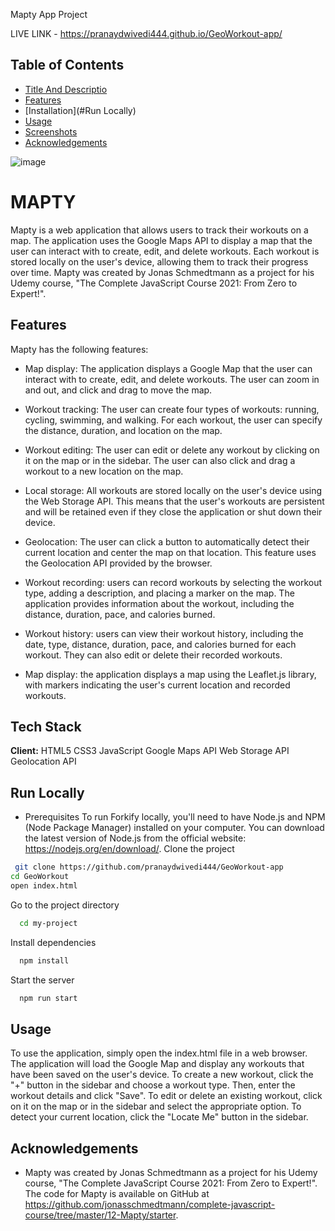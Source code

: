 

Mapty App Project

LIVE LINK - https://pranaydwivedi444.github.io/GeoWorkout-app/
## Table of Contents

- [Title And Descriptio](#MAPTY)
- [Features](#features)
- [Installation](#Run Locally)
- [Usage](#usage)
- [Screenshots](#screenshots)
- [Acknowledgements](#Acknowledgements)


![image](https://user-images.githubusercontent.com/48515987/221229823-18aa21dd-2968-4122-820f-ff83661fc08f.png)

# MAPTY

Mapty is a web application that allows users to track their workouts on a map. The application uses the Google Maps API to display a map that the user can interact with to create, edit, and delete workouts. Each workout is stored locally on the user's device, allowing them to track their progress over time. Mapty was created by Jonas Schmedtmann as a project for his Udemy course, "The Complete JavaScript Course 2021: From Zero to Expert!".

## Features
Mapty has the following features:

- Map display: The application displays a Google Map that the user can interact with to create, edit, and delete workouts. The user can zoom in and out, and click and drag to move the map.

- Workout tracking: The user can create four types of workouts: running, cycling, swimming, and walking. For each workout, the user can specify the distance, duration, and location on the map.

- Workout editing: The user can edit or delete any workout by clicking on it on the map or in the sidebar. The user can also click and drag a workout to a new location on the map.

- Local storage: All workouts are stored locally on the user's device using the Web Storage API. This means that the user's workouts are persistent and will be retained even if they close the application or shut down their device.

- Geolocation: The user can click a button to automatically detect their current location and center the map on that location. This feature uses the Geolocation API provided by the browser.
- Workout recording: users can record workouts by selecting the workout type, adding a description, and placing a marker on the map. The application provides information about the workout, including the distance, duration, pace, and calories burned.
- Workout history: users can view their workout history, including the date, type, distance, duration, pace, and calories burned for each workout. They can also edit or delete their recorded workouts.
- Map display: the application displays a map using the Leaflet.js library, with markers indicating the user's current location and recorded workouts.


## Tech Stack

**Client:** 
HTML5
CSS3
JavaScript
Google Maps API
Web Storage API
Geolocation API




## Run Locally
- Prerequisites
To run Forkify locally, you'll need to have Node.js and NPM (Node Package Manager) installed on your computer. You can download the latest version of Node.js from the official website: https://nodejs.org/en/download/.
Clone the project

```bash
 git clone https://github.com/pranaydwivedi444/GeoWorkout-app
cd GeoWorkout
open index.html


```

Go to the project directory

```bash
  cd my-project
```

Install dependencies

```bash
  npm install
```

Start the server

```bash
  npm run start
```

## Usage
To use the application, simply open the index.html file in a web browser. The application will load the Google Map and display any workouts that have been saved on the user's device. To create a new workout, click the "+" button in the sidebar and choose a workout type. Then, enter the workout details and click "Save". To edit or delete an existing workout, click on it on the map or in the sidebar and select the appropriate option. To detect your current location, click the "Locate Me" button in the sidebar.


## Acknowledgements

- Mapty was created by Jonas Schmedtmann as a project for his Udemy course, "The Complete JavaScript Course 2021: From Zero to Expert!". The code for Mapty is available on GitHub at https://github.com/jonasschmedtmann/complete-javascript-course/tree/master/12-Mapty/starter.

